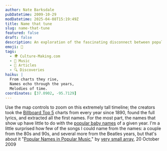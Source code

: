 ```yaml
---
author: Nate Barksdale
pubDatetime: 2009-10-29
modDatetime: 2025-04-08T15:19:49Z
title: Name that tune
slug: name-that-tune
featured: false
draft: false
description: An exploration of the fascinating disconnect between popular baby names and the names featured in Billboard Top 5 songs over the decades, showcasing a timeline of cultural evolution in music.
emoji: 🎤
tags:
  - 🌍 Culture-Making.com
  - 🎵 Music
  - 📖 Articles
  - 🔍 Discoveries
haiku: |
  From charts they rise,  
  Names echo through the years,  
  Melodies of time.
coordinates: [37.0902, -95.7129]
---
```


Use the map controls to zoom on this extremely tall timeline; the creators took the [Billboard Top 5](http://waxy.org/2008/05/the_whitburn_project/) charts from every year since 1890, found the full lyrics, and extracted all the first names. For the most part, the names that show up have little to do with the [popular baby names](http://www.ssa.gov/OACT/babynames/) of a given year. I'm a little surprised how few of the songs I could name from the names: a couple from the 80s and 90s, and several more from the Beatles years, but that's about it
"[Popular Names in Popular Music](http://www.verysmallarray.com/?p=901)," by [very small array](http://www.verysmallarray.com/?p=901), 20 October 2009

